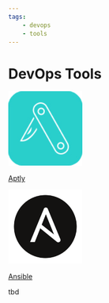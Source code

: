 ```yaml
---
tags:
    - devops
    - tools
---
```


# DevOps Tools

<div class="grid-container">
        <div class="grid-item">
                <a href="aptly">
                <img src="images/aptly.png" width="150" height="150">
                <p>Aptly</p>
                </a>
            </div>
    <div class="grid-item">
        <a href="ansible">
        <img src="images/ansible.png" width="150" height="150">
        <p>Ansible</p>
        </a>
    </div>
    <div class="grid-item">
        <p>tbd</p>
    </div>
    
</div>
